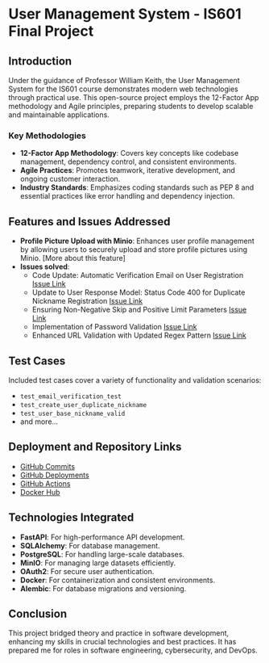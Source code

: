 # User Management System - IS601 Final Project

## Introduction
Under the guidance of Professor William Keith, the User Management System for the IS601 course demonstrates modern web technologies through practical use. This open-source project employs the 12-Factor App methodology and Agile principles, preparing students to develop scalable and maintainable applications.

### Key Methodologies
- **12-Factor App Methodology**: Covers key concepts like codebase management, dependency control, and consistent environments.
- **Agile Practices**: Promotes teamwork, iterative development, and ongoing customer interaction.
- **Industry Standards**: Emphasizes coding standards such as PEP 8 and essential practices like error handling and dependency injection.

## Features and Issues Addressed
- **Profile Picture Upload with Minio**: Enhances user profile management by allowing users to securely upload and store profile pictures using Minio. [More about this feature]
- **Issues solved**:
  - Code Update: Automatic Verification Email on User Registration [Issue Link](https://github.com/rk94407/final_project/tree/1-send-verification-email)
  - Update to User Response Model: Status Code 400 for Duplicate Nickname Registration [Issue Link](https://github.com/rk94407/final_project/tree/3-skipping-cannot-be-less-than-0)
  - Ensuring Non-Negative Skip and Positive Limit Parameters [Issue Link](https://github.com/rk94407/final_project/tree/4-password-validation)
  - Implementation of Password Validation [Issue Link](https://github.com/rk94407/final_project/tree/5-regex-updated)
  - Enhanced URL Validation with Updated Regex Pattern [Issue Link](https://github.com/NidhishVyas/user_management/pull/5)

## Test Cases
Included test cases cover a variety of functionality and validation scenarios:
- `test_email_verification_test`
- `test_create_user_duplicate_nickname`
- `test_user_base_nickname_valid`
- and more...

## Deployment and Repository Links
- [GitHub Commits](https://github.com/rk94407/final_project/commits/main/)
- [GitHub Deployments](https://github.com/rk94407/final_project/deployments)
- [GitHub Actions](https://github.com/rk94407/final_project/actions)
- [Docker Hub](https://hub.docker.com/repository/docker/rohankatkam1698/final_project/general)

## Technologies Integrated
- **FastAPI**: For high-performance API development.
- **SQLAlchemy**: For database management.
- **PostgreSQL**: For handling large-scale databases.
- **MinIO**: For managing large datasets efficiently.
- **OAuth2**: For secure user authentication.
- **Docker**: For containerization and consistent environments.
- **Alembic**: For database migrations and versioning.

## Conclusion
This project bridged theory and practice in software development, enhancing my skills in crucial technologies and best practices. It has prepared me for roles in software engineering, cybersecurity, and DevOps.
